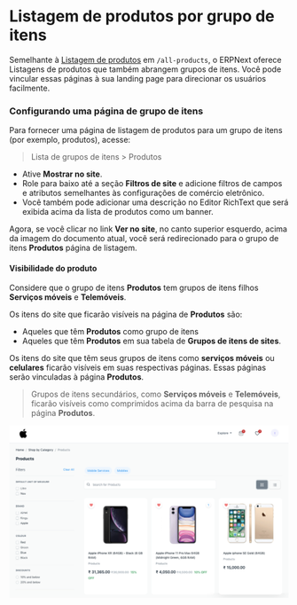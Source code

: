 # Listagem de produtos por grupo de itens



Semelhante à [Listagem de produtos](/docs/pt/e_commerce/product-listing) em `/all-products`, o ERPNext oferece Listagens de produtos que também abrangem grupos de itens. Você pode vincular essas páginas à sua landing page para direcionar os usuários facilmente.


### Configurando uma página de grupo de itens


Para fornecer uma página de listagem de produtos para um grupo de itens (por exemplo, produtos), acesse:



> 
> Lista de grupos de itens > Produtos
> 
> 
> 


* Ative **Mostrar no site**.
* Role para baixo até a seção **Filtros de site** e adicione filtros de campos e atributos semelhantes às configurações de comércio eletrônico.
* Você também pode adicionar uma descrição no Editor RichText que será exibida acima da lista de produtos como um banner.


Agora, se você clicar no link **Ver no site**, no canto superior esquerdo, acima da imagem do documento atual, você será redirecionado para o grupo de itens **Produtos** página de listagem.


#### Visibilidade do produto


Considere que o grupo de itens **Produtos** tem grupos de itens filhos **Serviços móveis** e **Telemóveis**. 


Os itens do site que ficarão visíveis na página de **Produtos** são:


* Aqueles que têm **Produtos** como grupo de itens
* Aqueles que têm **Produtos** em sua tabela de **Grupos de itens de sites**.


Os itens do site que têm seus grupos de itens como **serviços móveis** ou **celulares** ficarão visíveis em suas respectivas páginas. Essas páginas serão vinculadas à página **Produtos**.



> 
> Grupos de itens secundários, como **Serviços móveis** e **Telemóveis**, ficarão visíveis como comprimidos acima da barra de pesquisa na página **Produtos**.
> 
>  >
> 


![Listagem de produtos por grupo de itens](/files/item-group-page.png)



